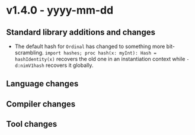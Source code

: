 # v1.4.0 - yyyy-mm-dd



## Standard library additions and changes

- The default hash for `Ordinal` has changed to something more bit-scrambling.
  `import hashes; proc hash(x: myInt): Hash = hashIdentity(x)` recovers the old
  one in an instantiation context while `-d:nimV1hash` recovers it globally.

## Language changes


## Compiler changes


## Tool changes

